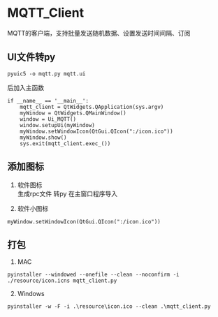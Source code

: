 # MQTT_Client
MQTT的客户端，支持批量发送随机数据、设置发送时间间隔、订阅

## UI文件转py
```
pyuic5 -o mqtt.py mqtt.ui 
```
后加入主函数
```
if __name__ == '__main__':
    mqtt_client = QtWidgets.QApplication(sys.argv)
    myWindow = QtWidgets.QMainWindow()
    window = Ui_MQTT()
    window.setupUi(myWindow)
    myWindow.setWindowIcon(QtGui.QIcon(":/icon.ico"))
    myWindow.show()
    sys.exit(mqtt_client.exec_())
```
## 添加图标
1. 软件图标  
生成rpc文件
转py
在主窗口程序导入

1. 软件小图标
```
myWindow.setWindowIcon(QtGui.QIcon(":/icon.ico"))
```
## 打包
1. MAC
```
pyinstaller --windowed --onefile --clean --noconfirm -i ./resource/icon.icns mqtt_client.py
```
2. Windows
```
pyinstaller -w -F -i .\resource\icon.ico --clean .\mqtt_client.py
```